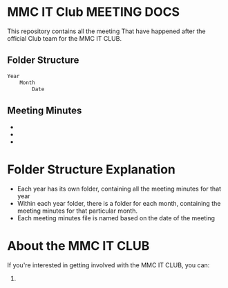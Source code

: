 # MMC IT Club MEETING DOCS
This repository contains all the meeting That have happened after the official Club team for the MMC IT CLUB. 

## Folder Structure

```bash
Year 
    Month
        Date
```

## Meeting Minutes 
-
-
-

# Folder Structure Explanation 
- Each year has its own folder, containing all the meeting minutes for that year
- Within each year folder, there is a folder for each month, containing the meeting minutes  for that particular month.
- Each meeting minutes file is named based on the date of the meeting 

# About the MMC IT CLUB
If you're interested in getting involved with the MMC IT CLUB, you can:

1. 